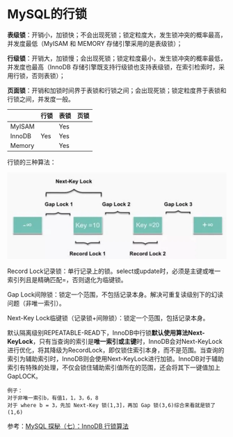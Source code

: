 # MySQL的行锁


**表级锁**：开销小，加锁快；不会出现死锁；锁定粒度大，发生锁冲突的概率最高，并发度最低（MyISAM 和 MEMORY 存储引擎采用的是表级锁）；

**行级锁**：开销大，加锁慢；会出现死锁；锁定粒度最小，发生锁冲突的概率最低，并发度也最高（InnoDB 存储引擎既支持行级锁也支持表级锁，在索引检索时，采用行锁，否则表锁）；

**页面锁**：开销和加锁时间界于表锁和行锁之间；会出现死锁；锁定粒度界于表锁和行锁之间，并发度一般。

|        | 行锁  | 表锁  | 页锁  |
| ------ | --- | --- | --- |
| MyISAM |     | Yes |     |
| InnoDB | Yes | Yes |     |
| Memory |     | Yes |     |

行锁的三种算法：

![](assets/MySQL的行锁/行锁算法.webp)

Record Lock记录锁：单行记录上的锁。select或update时，必须是主键或唯一索引列且是精确匹配=，否则退化为临键锁。

Gap Lock间隙锁：锁定一个范围，不包括记录本身。解决可重复读级别下的幻读问题（非唯一索引）。

Next-Key Lock临键锁（记录锁+间隙锁）：锁定一个范围，包括记录本身。

默认隔离级别REPEATABLE-READ下，InnoDB中行锁**默认使用算法Next-KeyLock**，只有当查询的索引是**唯一索引或主键**时，InnoDB会对Next-KeyLock进行优化，将其降级为RecordLock，即仅锁住索引本身，而不是范围。当查询的索引为辅助索引时，InnoDB则会使用Next-KeyLock进行加锁。InnoDB对于辅助索引有特殊的处理，不仅会锁住辅助索引值所在的范围，还会将其下一键值加上GapLOCK。

```
例子：
对于非唯一索引b，有值1，1，3，6，8
对于 where b = 3，先加 Next-Key 锁(1,3]，再加 Gap 锁(3,6)综合来看就是锁了(1,6)
```

参考：[MySQL 探秘（七）：InnoDB 行锁算法](https://toutiao.io/posts/q34ohu/preview)
